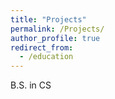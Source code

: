 ```yaml
---
title: "Projects"
permalink: /Projects/
author_profile: true
redirect_from:
  - /education
---
```


B.S. in CS
